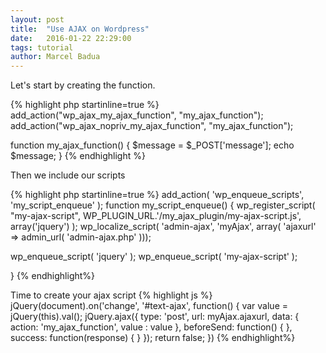 ```yaml
---
layout: post
title:  "Use AJAX on Wordpress"
date:   2016-01-22 22:29:00
tags: tutorial
author: Marcel Badua
---
```


Let's start by creating the function.

{% highlight php startinline=true %}
add_action("wp_ajax_my_ajax_function", "my_ajax_function");
add_action("wp_ajax_nopriv_my_ajax_function", "my_ajax_function");

function my_ajax_function() {
  $message = $_POST['message'];
  echo $message;
}
{% endhighlight %}

Then we include our scripts

{% highlight php startinline=true %}
add_action( 'wp_enqueue_scripts', 'my_script_enqueue' );
function my_script_enqueue() {
   wp_register_script( "my-ajax-script", WP_PLUGIN_URL.'/my_ajax_plugin/my-ajax-script.js', array('jquery') );
   wp_localize_script( 'admin-ajax', 'myAjax', array( 'ajaxurl' => admin_url( 'admin-ajax.php' )));        

   wp_enqueue_script( 'jquery' );
   wp_enqueue_script( 'my-ajax-script' );

}
{% endhighlight%}

Time to create your ajax script
{% highlight js %}
jQuery(document).on('change', '#text-ajax', function() {
  var value = jQuery(this).val();
  jQuery.ajax({
    type: 'post',
    url: myAjax.ajaxurl,
    data: {
      action: 'my_ajax_function',
      value : value
    },
    beforeSend: function() {
    },
    success: function(response) {
    }
  });
  return false;
})
{% endhighlight%}
